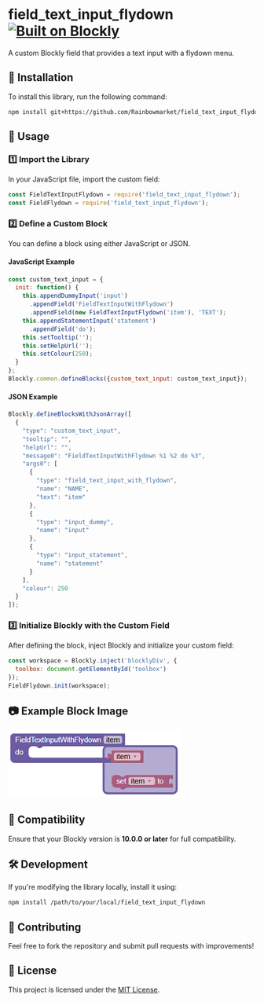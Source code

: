 # field_text_input_flydown [![Built on Blockly](https://tinyurl.com/built-on-blockly)](https://github.com/google/blockly)

A custom Blockly field that provides a text input with a flydown menu.

## 🚀 Installation
To install this library, run the following command:
```sh
npm install git+https://github.com/Rainbowmarket/field_text_input_flydown.git
```

## 📌 Usage

### 1️⃣ Import the Library
In your JavaScript file, import the custom field:
```js
const FieldTextInputFlydown = require('field_text_input_flydown');
const FieldFlydown = require('field_text_input_flydown');
```

### 2️⃣ Define a Custom Block
You can define a block using either JavaScript or JSON.

#### JavaScript Example
```js
const custom_text_input = {
  init: function() {
    this.appendDummyInput('input')
      .appendField('FieldTextInputWithFlydown')
      .appendField(new FieldTextInputFlydown('item'), 'TEXT');
    this.appendStatementInput('statement')
      .appendField('do');
    this.setTooltip('');
    this.setHelpUrl('');
    this.setColour(250);
  }
};
Blockly.common.defineBlocks({custom_text_input: custom_text_input});
```

#### JSON Example
```js
Blockly.defineBlocksWithJsonArray([
  {
    "type": "custom_text_input",
    "tooltip": "",
    "helpUrl": "",
    "message0": "FieldTextInputWithFlydown %1 %2 do %3",
    "args0": [
      {
        "type": "field_text_input_with_flydown",
        "name": "NAME",
        "text": "item"
      },
      {
        "type": "input_dummy",
        "name": "input"
      },
      {
        "type": "input_statement",
        "name": "statement"
      }
    ],
    "colour": 250
  }
]);
```

### 3️⃣ Initialize Blockly with the Custom Field
After defining the block, inject Blockly and initialize your custom field:
```js
const workspace = Blockly.inject('blocklyDiv', {
  toolbox: document.getElementById('toolbox')
});
FieldFlydown.init(workspace);
```

## 📷 Example Block Image
![Custom Block](readme-media/Custom_Block.png "Block")

## 🔧 Compatibility
Ensure that your Blockly version is **10.0.0 or later** for full compatibility.

## 🛠 Development
If you're modifying the library locally, install it using:
```sh
npm install /path/to/your/local/field_text_input_flydown
```

## 🤝 Contributing
Feel free to fork the repository and submit pull requests with improvements!

## 📜 License
This project is licensed under the [MIT License](LICENSE).

